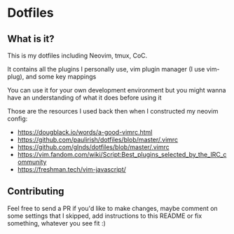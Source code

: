 # Dotfiles

## What is it?

This is my dotfiles including Neovim, tmux, CoC.

It contains all the plugins I personally use, vim plugin manager (I use vim-plug), and some key mappings

You can use it for your own development environment but you might wanna have an understanding of what it does before using it

Those are the resources I used back then when I constructed my neovim config:

- https://dougblack.io/words/a-good-vimrc.html
- https://github.com/paulirish/dotfiles/blob/master/.vimrc
- https://github.com/glnds/dotfiles/blob/master/.vimrc
- https://vim.fandom.com/wiki/Script:Best_plugins_selected_by_the_IRC_community
- https://freshman.tech/vim-javascript/

## Contributing

Feel free to send a PR if you'd like to make changes, maybe comment on some settings that I skipped, add instructions to this README or fix something, whatever you see fit :)

